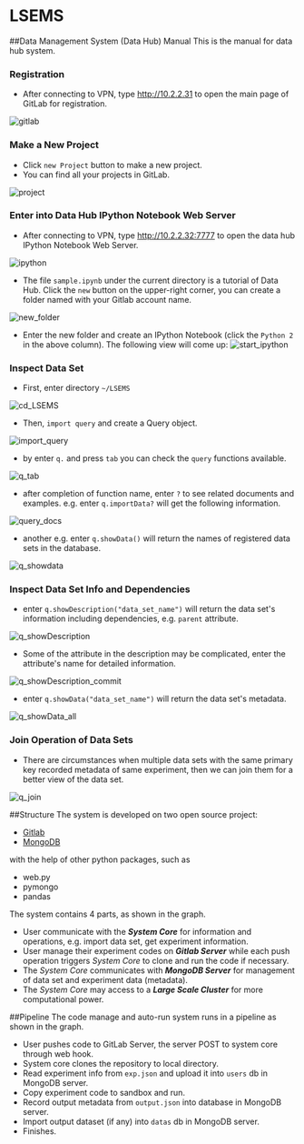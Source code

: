 # LSEMS
##Data Management System (Data Hub) Manual
This is the manual for data hub system.
### Registration
- After connecting to VPN, type <http://10.2.2.31> to open the main page of GitLab for registration.

![gitlab](image/gitlab.png)
### Make a New Project
- Click `new Project` button to make a new project.
- You can find all your projects in GitLab.

![project](image/project.png)

### Enter into Data Hub IPython Notebook Web Server

- After connecting to VPN, type <http://10.2.2.32:7777> to open the data hub IPython Notebook Web Server.

![ipython](image/ipython_main.png)

- The file `sample.ipynb` under the current directory is a tutorial of Data Hub. Click the `new` button on the upper-right corner, you can create a folder named with your Gitlab account name.

![new_folder](image/new_ipython.png)

- Enter the new folder and create an IPython Notebook (click the `Python 2` in the above column). The following view will come up:
![start_ipython](image/start_ipython.png)

### Inspect Data Set

- First, enter directory `~/LSEMS`

![cd_LSEMS](image/cd_LSEMS.png)

- Then, `import query` and create a Query object.

![import_query](image/import_query.png)

- by enter `q.` and press `tab` you can check the `query` functions available.

![q_tab](image/q_tab.png)

- after completion of function name, enter `?` to see related documents and examples. e.g. enter `q.importData?` will get the following information.

![query_docs](image/query_docs.png)

- another e.g. enter `q.showData()` will return the names of registered data sets in the database.

![q_showdata](image/q_showdata.png)

### Inspect Data Set Info and Dependencies

- enter `q.showDescription("data_set_name")` will return the data set's information including dependencies, e.g. `parent` attribute.

![q_showDescription](image/q_showDescription.png)

- Some of the attribute in the description may be complicated, enter the attribute's name for detailed information.

![q_showDescription_commit](image/q_showDescription_commit.png)

- enter `q.showData("data_set_name")` will return the data set's metadata.

![q_showData_all](image/q_showData_all.png)

### Join Operation of Data Sets

- There are circumstances when multiple data sets with the same primary key recorded metadata of same experiment, then we can join them for a better view of the data set.

![q_join](image/q_join.png)


##Structure
The system is developed on two open source project:

- [Gitlab](http://about.gitlab.com)
- [MongoDB](http://www.mongodb.org)

with the help of other python packages, such as

- web.py
- pymongo
- pandas

The system contains 4 parts, as shown in the graph.

- User communicate with the ___System Core___ for information and operations, e.g. import data set, get experiment information.
- User manage their experiment codes on ___Gitlab Server___ while each push operation triggers _System Core_ to clone and run the code if necessary.
- The _System Core_ communicates with ___MongoDB Server___ for management of data set and experiment data (metadata).
- The _System Core_ may access to a ___Large Scale Cluster___ for more computational power.

##Pipeline
The code manage and auto-run system runs in a pipeline as shown in the graph.

- User pushes code to GitLab Server, the server POST to system core through web hook.
- System core clones the repository to local directory.
- Read experiment info from `exp.json` and upload it into `users` db in MongoDB server.
- Copy experiment code to sandbox and run.
- Record output metadata from `output.json` into database in MongoDB server.
- Import output dataset (if any) into `datas` db in MongoDB server.
- Finishes.
